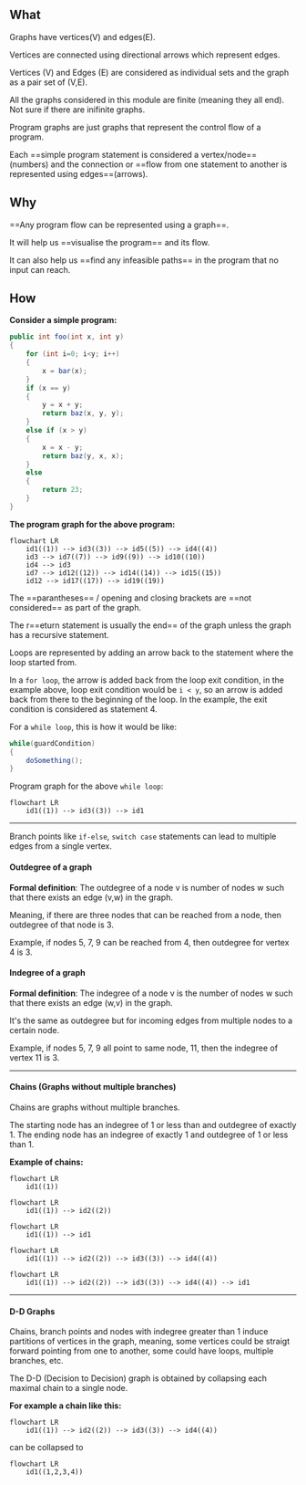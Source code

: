 ## What

Graphs have vertices(V) and edges(E).

Vertices are connected using directional arrows which represent edges.

Vertices (V) and Edges (E) are considered as individual sets and the graph as a pair set of (V,E).

All the graphs considered in this module are finite (meaning they all end). Not sure if there are inifinite graphs.

Program graphs are just graphs that represent the control flow of a program.

Each ==simple program statement is considered a vertex/node== (numbers) and the connection or ==flow from one statement to another is represented using edges==(arrows).

## Why

==Any program flow can be represented using a graph==. 

It will help us ==visualise the program== and its flow. 

It can also help us ==find any infeasible paths== in the program that no input can reach.

## How

**Consider a simple program:**

```Java
public int foo(int x, int y)
{
	for (int i=0; i<y; i++)
	{
		x = bar(x);
	}
	if (x == y)
	{
		y = x + y;
		return baz(x, y, y);
	}
	else if (x > y)
	{
		x = x - y;
		return baz(y, x, x);
	}
	else
	{
		return 23;
	}
}
```

**The program graph for the above program:**

```mermaid
flowchart LR
	id1((1)) --> id3((3)) --> id5((5)) --> id4((4))
	id3 --> id7((7)) --> id9((9)) --> id10((10))
	id4 --> id3
	id7 --> id12((12)) --> id14((14)) --> id15((15))
	id12 --> id17((17)) --> id19((19))
```
The ==parantheses== / opening and closing brackets are ==not considered== as part of the graph. 

The r==eturn statement is usually the end== of the graph unless the graph has a recursive statement.

Loops are represented by adding an arrow back to the statement where the loop started from.

In a `for loop`, the arrow is added back from the loop exit condition, in the example above, loop exit condition would be `i < y`, so an arrow is added back from there to the beginning of the loop. In the example, the exit condition is considered as statement 4.

For a `while loop`, this is how it would be like:

```Java
while(guardCondition)
{
	doSomething();
}
```

Program graph for the above `while loop`:

```mermaid
flowchart LR
	id1((1)) --> id3((3)) --> id1
```
---

Branch points like `if-else`, `switch case` statements can lead to multiple edges from a single vertex.

#### Outdegree of a graph

**Formal definition**: The outdegree of a node v is number of nodes w such that there exists an edge (v,w) in the graph.

Meaning, if there are three nodes that can be reached from a node, then outdegree of that node is 3. 

Example, if nodes 5, 7, 9 can be reached from 4, then outdegree for vertex 4 is 3.

#### Indegree of a graph

**Formal definition**: The indegree of a node v is the number of nodes w such that there exists an edge (w,v) in the graph.

It's the same as outdegree but for incoming edges from multiple nodes to a certain node. 

Example, if nodes 5, 7, 9 all point to same node, 11, then the indegree of vertex 11 is 3.

---

#### Chains (Graphs without multiple branches)

Chains are graphs without multiple branches.

The starting node has an indegree of 1 or less than and outdegree of exactly 1.
The ending node has an indegree of exactly 1 and outdegree of 1 or less than 1.

**Example of chains:**
```mermaid
flowchart LR
	id1((1))
```
```mermaid
flowchart LR
	id1((1)) --> id2((2))
```
```mermaid
flowchart LR
	id1((1)) --> id1
```
```mermaid
flowchart LR
	id1((1)) --> id2((2)) --> id3((3)) --> id4((4))
```
```mermaid
flowchart LR
	id1((1)) --> id2((2)) --> id3((3)) --> id4((4)) --> id1
```

---

#### D-D Graphs

Chains, branch points and nodes with indegree greater than 1 induce partitions of vertices in the graph, meaning, some vertices could be straigt forward pointing from one to another, some could have loops, multiple branches, etc.

The D-D (Decision to Decision) graph is obtained by collapsing each maximal chain to a single node. 

**For example a chain like this:**

```mermaid
flowchart LR
	id1((1)) --> id2((2)) --> id3((3)) --> id4((4))
```
can be collapsed to 
```mermaid
flowchart LR
	id1((1,2,3,4))
```
